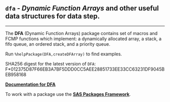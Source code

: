 ## `dfa` - *Dynamic Function Arrays* and other useful data structures for data step.

---

The **DFA** (Dynamic Function Arrays) package contains set of macros and FCMP functions which implement: 
a dynamically allocated array, a stack, a fifo queue, an ordered stack, and a priority queue. 

Run `%helpPackage(DFA,createDFArray)` to find examples.

SHA256 digest for the latest version of `DFA`: F*012375D87F66EB3A7BF5DDD0CC5AEE28851733EE33CC63231DF9045BEB958168

[**Documentation for DFA**](./dfa.md "Documentation for DFA")

To work with a package use the [**SAS Packages Framework**](https://github.com/yabwon/SAS_PACKAGES/blob/main/README.md "SPFinit").
